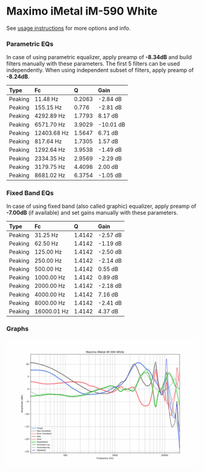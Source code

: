 # Maximo iMetal iM-590 White
See [usage instructions](https://github.com/jaakkopasanen/AutoEq#usage) for more options and info.

### Parametric EQs
In case of using parametric equalizer, apply preamp of **-8.34dB** and build filters manually
with these parameters. The first 5 filters can be used independently.
When using independent subset of filters, apply preamp of **-8.24dB**.

| Type    | Fc          |      Q | Gain      |
|:--------|:------------|:-------|:----------|
| Peaking | 11.48 Hz    | 0.2063 | -2.84 dB  |
| Peaking | 155.15 Hz   | 0.776  | -2.81 dB  |
| Peaking | 4292.89 Hz  | 1.7793 | 8.17 dB   |
| Peaking | 6571.70 Hz  | 3.9029 | -10.01 dB |
| Peaking | 12403.68 Hz | 1.5647 | 6.71 dB   |
| Peaking | 817.64 Hz   | 1.7305 | 1.57 dB   |
| Peaking | 1292.64 Hz  | 3.9538 | -1.49 dB  |
| Peaking | 2334.35 Hz  | 2.9569 | -2.29 dB  |
| Peaking | 3179.75 Hz  | 4.4098 | 2.00 dB   |
| Peaking | 8681.02 Hz  | 6.3754 | -1.05 dB  |

### Fixed Band EQs
In case of using fixed band (also called graphic) equalizer, apply preamp of **-7.00dB**
(if available) and set gains manually with these parameters.

| Type    | Fc          |      Q | Gain     |
|:--------|:------------|:-------|:---------|
| Peaking | 31.25 Hz    | 1.4142 | -2.57 dB |
| Peaking | 62.50 Hz    | 1.4142 | -1.19 dB |
| Peaking | 125.00 Hz   | 1.4142 | -2.50 dB |
| Peaking | 250.00 Hz   | 1.4142 | -2.14 dB |
| Peaking | 500.00 Hz   | 1.4142 | 0.55 dB  |
| Peaking | 1000.00 Hz  | 1.4142 | 0.89 dB  |
| Peaking | 2000.00 Hz  | 1.4142 | -2.18 dB |
| Peaking | 4000.00 Hz  | 1.4142 | 7.16 dB  |
| Peaking | 8000.00 Hz  | 1.4142 | -2.41 dB |
| Peaking | 16000.01 Hz | 1.4142 | 4.37 dB  |

### Graphs
![](./Maximo%20iMetal%20iM-590%20White.png)